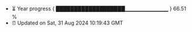 - ⏳ Year progress { ███████████████████▁▁▁▁▁▁▁▁▁▁▁ } 66.51 %
- ⏰ Updated on Sat, 31 Aug 2024 10:19:43 GMT

